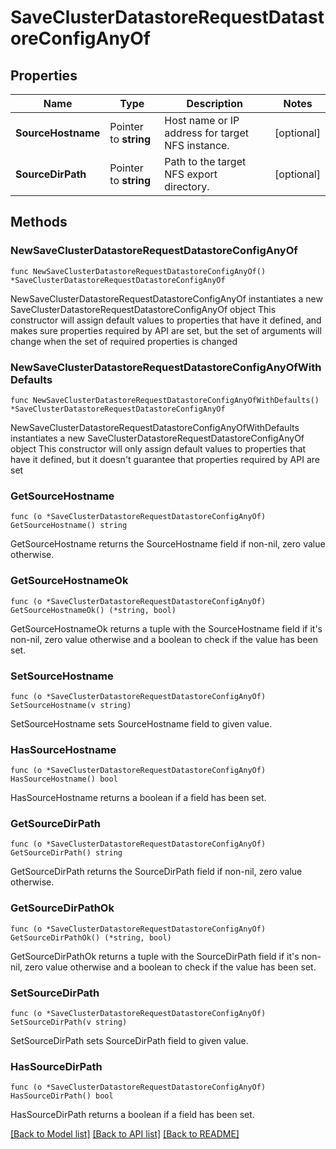 # SaveClusterDatastoreRequestDatastoreConfigAnyOf

## Properties

Name | Type | Description | Notes
------------ | ------------- | ------------- | -------------
**SourceHostname** | Pointer to **string** | Host name or IP address for target NFS instance. | [optional] 
**SourceDirPath** | Pointer to **string** | Path to the target NFS export directory. | [optional] 

## Methods

### NewSaveClusterDatastoreRequestDatastoreConfigAnyOf

`func NewSaveClusterDatastoreRequestDatastoreConfigAnyOf() *SaveClusterDatastoreRequestDatastoreConfigAnyOf`

NewSaveClusterDatastoreRequestDatastoreConfigAnyOf instantiates a new SaveClusterDatastoreRequestDatastoreConfigAnyOf object
This constructor will assign default values to properties that have it defined,
and makes sure properties required by API are set, but the set of arguments
will change when the set of required properties is changed

### NewSaveClusterDatastoreRequestDatastoreConfigAnyOfWithDefaults

`func NewSaveClusterDatastoreRequestDatastoreConfigAnyOfWithDefaults() *SaveClusterDatastoreRequestDatastoreConfigAnyOf`

NewSaveClusterDatastoreRequestDatastoreConfigAnyOfWithDefaults instantiates a new SaveClusterDatastoreRequestDatastoreConfigAnyOf object
This constructor will only assign default values to properties that have it defined,
but it doesn't guarantee that properties required by API are set

### GetSourceHostname

`func (o *SaveClusterDatastoreRequestDatastoreConfigAnyOf) GetSourceHostname() string`

GetSourceHostname returns the SourceHostname field if non-nil, zero value otherwise.

### GetSourceHostnameOk

`func (o *SaveClusterDatastoreRequestDatastoreConfigAnyOf) GetSourceHostnameOk() (*string, bool)`

GetSourceHostnameOk returns a tuple with the SourceHostname field if it's non-nil, zero value otherwise
and a boolean to check if the value has been set.

### SetSourceHostname

`func (o *SaveClusterDatastoreRequestDatastoreConfigAnyOf) SetSourceHostname(v string)`

SetSourceHostname sets SourceHostname field to given value.

### HasSourceHostname

`func (o *SaveClusterDatastoreRequestDatastoreConfigAnyOf) HasSourceHostname() bool`

HasSourceHostname returns a boolean if a field has been set.

### GetSourceDirPath

`func (o *SaveClusterDatastoreRequestDatastoreConfigAnyOf) GetSourceDirPath() string`

GetSourceDirPath returns the SourceDirPath field if non-nil, zero value otherwise.

### GetSourceDirPathOk

`func (o *SaveClusterDatastoreRequestDatastoreConfigAnyOf) GetSourceDirPathOk() (*string, bool)`

GetSourceDirPathOk returns a tuple with the SourceDirPath field if it's non-nil, zero value otherwise
and a boolean to check if the value has been set.

### SetSourceDirPath

`func (o *SaveClusterDatastoreRequestDatastoreConfigAnyOf) SetSourceDirPath(v string)`

SetSourceDirPath sets SourceDirPath field to given value.

### HasSourceDirPath

`func (o *SaveClusterDatastoreRequestDatastoreConfigAnyOf) HasSourceDirPath() bool`

HasSourceDirPath returns a boolean if a field has been set.


[[Back to Model list]](../README.md#documentation-for-models) [[Back to API list]](../README.md#documentation-for-api-endpoints) [[Back to README]](../README.md)


